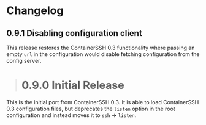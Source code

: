 # Changelog

## 0.9.1 Disabling configuration client

This release restores the ContainerSSH 0.3 functionality where passing an empty `url` in the configuration would disable fetching configuration from the config server.

># 0.9.0 Initial Release

This is the initial port from ContainerSSH 0.3. It is able to load ContainerSSH 0.3 configuration files, but deprecates the `listen` option in the root configuration and instead moves it to `ssh` → `listen`.